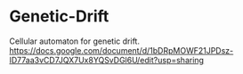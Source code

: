 # Genetic-Drift
Cellular automaton for genetic drift.
https://docs.google.com/document/d/1bDRpMOWF21JPDsz-ID77aa3vCD7JQX7Ux8YQSvDGl6U/edit?usp=sharing 
